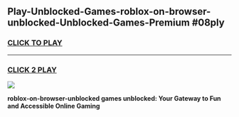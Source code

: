 
## Play-Unblocked-Games-roblox-on-browser-unblocked-Unblocked-Games-Premium #08ply
<h3>
<a href="https://premium.freeplayer.one?title=roblox-on-browser-unblocked&ref=12M">CLICK TO PLAY</a></h3>
<hr>

<h3>
<a href="https://premium.freeplayer.one?title=roblox-on-browser-unblocked&ref=12M">CLICK 2 PLAY</a>
  
</h3>

<a href="https://premium.freeplayer.one?title=roblox-on-browser-unblocked&ref=12M"><img src="https://clearcache.store/games.png"></a>


**roblox-on-browser-unblocked games unblocked: Your Gateway to Fun and Accessible Online Gaming**
